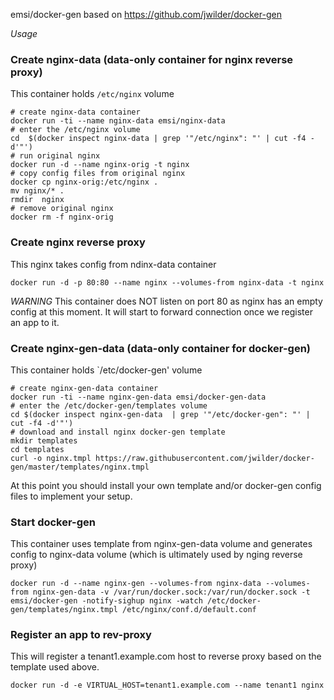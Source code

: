 emsi/docker-gen based on https://github.com/jwilder/docker-gen

*Usage*

### Create nginx-data (data-only container for nginx reverse proxy)
This container holds `/etc/nginx` volume
```
# create nginx-data container
docker run -ti --name nginx-data emsi/nginx-data
# enter the /etc/nginx volume
cd  $(docker inspect nginx-data | grep '"/etc/nginx": "' | cut -f4 -d'"')
# run original nginx
docker run -d --name nginx-orig -t nginx
# copy config files from original nginx
docker cp nginx-orig:/etc/nginx .
mv nginx/* .
rmdir  nginx
# remove original nginx
docker rm -f nginx-orig
```

### Create nginx reverse proxy 
This nginx takes config from ndinx-data container
```
docker run -d -p 80:80 --name nginx --volumes-from nginx-data -t nginx
```
*WARNING* This container does NOT listen on port 80 as nginx has an empty config at this moment. It will start to forward connection once we register an app to it.

### Create nginx-gen-data (data-only container for docker-gen)
This container holds `/etc/docker-gen' volume
```
# create nginx-gen-data container
docker run -ti --name nginx-gen-data emsi/docker-gen-data
# enter the /etc/docker-gen/templates volume
cd $(docker inspect nginx-gen-data  | grep '"/etc/docker-gen": "' | cut -f4 -d'"')
# download and install nginx docker-gen template
mkdir templates
cd templates
curl -o nginx.tmpl https://raw.githubusercontent.com/jwilder/docker-gen/master/templates/nginx.tmpl
```
At this point you should install your own template and/or docker-gen config files to implement your setup.

### Start docker-gen
This container uses template from nginx-gen-data volume and generates config to nginx-data volume (which is ultimately used by nging reverse proxy)
```
docker run -d --name nginx-gen --volumes-from nginx-data --volumes-from nginx-gen-data -v /var/run/docker.sock:/var/run/docker.sock -t emsi/docker-gen -notify-sighup nginx -watch /etc/docker-gen/templates/nginx.tmpl /etc/nginx/conf.d/default.conf
```

### Register an app to rev-proxy
This will register a tenant1.example.com host to reverse proxy based on the template used above.
```
docker run -d -e VIRTUAL_HOST=tenant1.example.com --name tenant1 nginx
```
